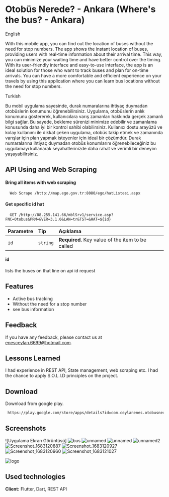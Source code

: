 
# Otobüs Nerede? - Ankara (Where's the bus? - Ankara)

English

With this mobile app, you can find out the location of buses without the need for stop numbers. The app shows the instant location of buses, providing users with real-time information about their arrival time. This way, you can minimize your waiting time and have better control over the timing. With its user-friendly interface and easy-to-use interface, the app is an ideal solution for those who want to track buses and plan for on-time arrivals. You can have a more comfortable and efficient experience on your travels by using this application where you can learn bus locations without the need for stop numbers.

Turkish

Bu mobil uygulama sayesinde, durak numaralarına ihtiyaç duymadan otobüslerin konumunu öğrenebilirsiniz. Uygulama, otobüslerin anlık konumunu göstererek, kullanıcılara varış zamanları hakkında gerçek zamanlı bilgi sağlar. Bu sayede, bekleme sürenizi minimize edebilir ve zamanlama konusunda daha iyi bir kontrol sahibi olabilirsiniz. Kullanıcı dostu arayüzü ve kolay kullanımı ile dikkat çeken uygulama, otobüs takip etmek ve zamanında varışlar için plan yapmak isteyenler için ideal bir çözümdür. Durak numaralarına ihtiyaç duymadan otobüs konumlarını öğrenebileceğiniz bu uygulamayı kullanarak seyahatlerinizde daha rahat ve verimli bir deneyim yaşayabilirsiniz.




## API Using and Web Scraping

#### Bring all items with web scraping

```http
  Web Scrape /http://map.ego.gov.tr:8080/ego/hatListesi.aspx
```


#### Get specific id hat

```http
  GET /http://88.255.141.66/mblSrv1/service.asp?FNC=Otobus&PRM=&VER=3.1.0&LAN=tr&TST=&HAT=${id}
```

| Parametre | Tip     | Açıklama                       |
| :-------- | :------- | :-------------------------------- |
| `id`      | `string` | **Required**. Key value of the item to be called |

#### id

lists the buses on that line on api id request 

  
## Features

- Active bus tracking
- Without the need for a stop number 
- see bus information 

  
## Feedback

If you have any feedback, please contact us at enesceylan.6699@hotmail.com.

  
## Lessons Learned

I had experience in REST API, State management, web scraping etc. I had the chance to apply S.O.L.I.D principles on the project.
## Download 

Download from google play.

```bash 
 https://play.google.com/store/apps/details?id=com.ceylanenes.otobusnerede
```
    
## Screenshots

![Uygulama Ekran Görüntüsü]
![bus](https://github.com/EnesCeee/flutter_ego/assets/86595661/1ffc93e8-7303-4ded-9c00-7f9ea4ef24f8)
![unnamed](https://github.com/EnesCeee/flutter_ego/assets/86595661/465951a3-35c9-4d7c-b67a-b6a07dc6c141)
![unnamed](https://github.com/EnesCeee/flutter_ego/assets/86595661/e38cfc8a-4095-470d-888e-cedfd1805e7c)
![unnamed2](https://github.com/EnesCeee/flutter_ego/assets/86595661/45b4be1a-e946-4a80-a84a-5672410ac42a)
![Screenshot_1683120887](https://github.com/EnesCeee/flutter_ego/assets/86595661/9efd0c6a-1c0f-4c37-91a8-1345978649b0)
![Screenshot_1683120927](https://github.com/EnesCeee/flutter_ego/assets/86595661/7d1b7160-2e33-48e1-b7ea-da12afdf7d52)
![Screenshot_1683120960](https://github.com/EnesCeee/flutter_ego/assets/86595661/4d8a07df-503d-47ea-81f7-aac5c07aa0b2)
![Screenshot_1683121027](https://github.com/EnesCeee/flutter_ego/assets/86595661/74d6b28d-2b0c-4a07-8003-ed8aa47f34a7)




  
![logo](https://github.com/EnesCeee/flutter_ego/assets/86595661/36c6ecdb-daac-4278-8295-8447da71689c)

    
## Used technologies

**Client:** Flutter, Dart, REST API


  
